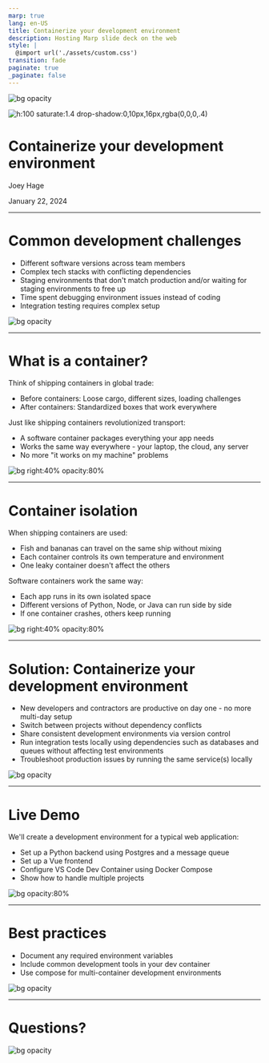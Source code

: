 ```yaml
---
marp: true
lang: en-US
title: Containerize your development environment
description: Hosting Marp slide deck on the web
style: |
  @import url('./assets/custom.css')
transition: fade
paginate: true
_paginate: false
---
```


![bg opacity](./assets/background.svg)

![h:100 saturate:1.4  drop-shadow:0,10px,16px,rgba(0,0,0,.4)](./assets/devopsdsm.jpeg)

<div class="w-90">
  <h1 class="text-6xl">Containerize your development environment</h1>
  <p>Joey Hage</p>
  <p class="text-xl">January 22, 2024</p>
</div>

---

# Common development challenges

<div class="text-left text-xl">
  <ul>
    <li>Different software versions across team members</li>
    <li>Complex tech stacks with conflicting dependencies</li>
    <li>Staging environments that don't match production and/or waiting for staging environments to free up</li>
    <li>Time spent debugging environment issues instead of coding</li>
    <li>Integration testing requires complex setup</li>
  </ul>
</div>

![bg opacity](./assets/background.svg)

---

# What is a container?

<div class="text-left text-xl">
  <p>Think of shipping containers in global trade:</p>
  <ul>
    <li>Before containers: Loose cargo, different sizes, loading challenges</li>
    <li>After containers: Standardized boxes that work everywhere</li>
  </ul>

  <p>Just like shipping containers revolutionized transport:</p>
  <ul>
    <li>A software container packages everything your app needs</li>
    <li>Works the same way everywhere - your laptop, the cloud, any server</li>
    <li>No more "it works on my machine" problems</li>
  </ul>
</div>

![bg right:40% opacity:80%](./assets/container-ship.svg)

---

# Container isolation

<div class="text-left text-xl">
  <p>When shipping containers are used:</p>
  <ul>
    <li>Fish and bananas can travel on the same ship without mixing</li>
    <li>Each container controls its own temperature and environment</li>
    <li>One leaky container doesn't affect the others</li>
  </ul>

  <p>Software containers work the same way:</p>
  <ul>
    <li>Each app runs in its own isolated space</li>
    <li>Different versions of Python, Node, or Java can run side by side</li>
    <li>If one container crashes, others keep running</li>
  </ul>
</div>

![bg right:40% opacity:80%](./assets/container-isolation.svg)

---

# Solution: Containerize your development environment

<div class="text-left text-xl">
  <ul>
    <li>New developers and contractors are productive on day one - no more multi-day setup</li>
    <li>Switch between projects without dependency conflicts</li>
    <li>Share consistent development environments via version control</li>
    <li>Run integration tests locally using dependencies such as databases and queues without affecting test environments</li>
    <li>Troubleshoot production issues by running the same service(s) locally</li>
  </ul>
</div>

![bg opacity](./assets/background.svg)

---

# Live Demo

<div class="text-left text-xl">
  <p>We'll create a development environment for a typical web application:</p>
  <ul>
    <li>Set up a Python backend using Postgres and a message queue</li>
    <li>Set up a Vue frontend</li>
    <li>Configure VS Code Dev Container using Docker Compose</li>
    <li>Show how to handle multiple projects</li>
  </ul>
</div>

![bg opacity:80%](./assets/demo-background.svg)

---

# Best practices

<div class="text-left text-xl">
  <ul>
    <li>Document any required environment variables</li>
    <li>Include common development tools in your dev container</li>
    <li>Use compose for multi-container development environments</li>
  </ul>
</div>

![bg opacity](./assets/background.svg)

---

<div class="w-90">
  <h1 class="text-6xl">Questions?</h1>
</div>

![bg opacity](./assets/background.svg)
